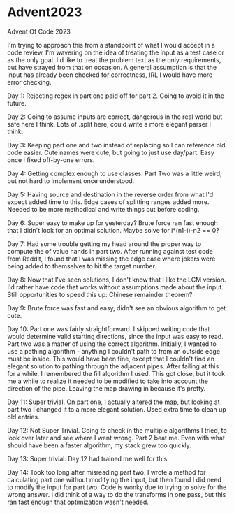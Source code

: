 # Advent2023
Advent Of Code 2023

I'm trying to approach this from a standpoint of what I would accept in a code review.  I'm wavering on the idea of treating the input as a test case or as the only goal.  I'd like to treat the problem text as the only requirements, but have strayed from that on occasion.
A general assumption is that the input has already been checked for correctness, IRL I would have more error checking.

Day 1: Rejecting regex in part one paid off for part 2.  Going to avoid it in the future.

Day 2: Going to assume inputs are correct, dangerous in the real world but safe here I think.  Lots of .split here, could write a more elegant parser I think.

Day 3: Keeping part one and two instead of replacing so I can reference old code easier.  Cute names were cute, but going to just use day/part.
       Easy once I fixed off-by-one errors.

Day 4: Getting complex enough to use classes.  Part Two was a little weird, but not hard to implement once understood.

Day 5: Having source and destination in the reverse order from what I'd expect added time to this.  Edge cases of splitting ranges added more.
       Needed to be more methodical and write things out before coding.

Day 6: Super easy to make up for yesterday?  Brute force ran fast enough that I didn't look for an optimal solution.  Maybe solve for i*(n1-i)-n2 == 0?

Day 7: Had some trouble getting my head around the proper way to compute the of value hands in part two.  After running against test code from Reddit, I found that I was missing the edge case where jokers were being added to themselves to hit the target number.

Day 8: Now that I've seen solutions, I don't know that I like the LCM version.  I'd rather have code that works without assumptions made about the input.  Still opportunities to speed this up: Chinese remainder theorem?

Day 9: Brute force was fast and easy, didn't see an obvious algorithm to get cute.

Day 10: Part one was fairly straightforward.  I skipped writing code that would determine valid starting directions, since the input was easy to read.  Part two was a matter of using the correct algorithm.  Initially, I wanted to use a pathing algorithm - anything I couldn't path to from an outside edge must be inside.
        This would have been fine, except that I couldn't find an elegant solution to pathing through the adjacent pipes.  After failing at this for a while, I remembered the fill algorithm I used.  This got close, but it took me a while to realize it needed to be modified to take into account the direction of the pipe.
        Leaving the map drawing in because it's pretty.

Day 11: Super trivial.  On part one, I actually altered the map, but looking at part two I changed it to a more elegant solution.  Used extra time to clean up old entries.

Day 12: Not Super Trivial.  Going to check in the multiple algorithms I tried, to look over later and see where I went wrong.  Part 2 beat me.  Even with what should have been a faster algorithm, my stack grew too quickly.

Day 13: Super trivial.  Day 12 had trained me well for this.

Day 14: Took too long after misreading part two.  I wrote a method for calculating part one without modifying the input, but then found I did need to modify the input for part two.
Code is wonky due to trying to solve for the wrong answer.  I did think of a way to do the transforms in one pass, but this ran fast enough that optimization wasn't needed.
